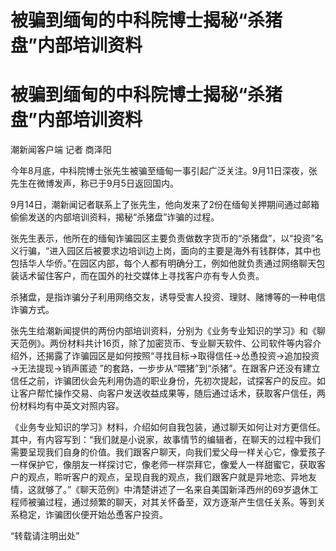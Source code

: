 # 被骗到缅甸的中科院博士揭秘“杀猪盘”内部培训资料

# 被骗到缅甸的中科院博士揭秘“杀猪盘”内部培训资料

潮新闻客户端 记者 商泽阳

今年8月底，中科院博士张先生被骗至缅甸一事引起广泛关注。9月11日深夜，张先生在微博发声，称已于9月5日返回国内。

9月14日，潮新闻记者联系上了张先生，他向发来了2份在缅甸关押期间通过邮箱偷偷发送的内部培训资料，揭秘“杀猪盘”诈骗的过程。

张先生表示，他所在的缅甸诈骗园区主要负责做数字货币的“杀猪盘”，以“投资”名义行骗，“进入园区后被要求边培训边上岗，面向的主要是海外有钱群体，其中也包括华人华侨。”在园区内部，每个人都有明确分工，例如他就负责通过网络聊天包装话术留住客户，而在国外的社交媒体上寻找客户亦有专人负责。

杀猪盘，是指诈骗分子利用网络交友，诱导受害人投资、理财、赌博等的一种电信诈骗方式。

张先生给潮新闻提供的两份内部培训资料，分别为《业务专业知识的学习》和《聊天范例》。两份材料共计16页，除了加密货币、专业聊天软件、公司软件等内容介绍外，还揭露了诈骗园区是如何按照“寻找目标→取得信任→怂恿投资→追加投资→无法提现→销声匿迹
”的套路，一步步从“喂猪”到“杀猪”。在跟客户还没有建立信任之前，诈骗团伙会先利用伪造的职业身份，先初次提起，试探客户的反应。如让客户帮忙操作交易、向客户发送收益成果等，随后通过话术，获取客户信任，两份材料均有中英文对照内容。

《业务专业知识的学习》材料，介绍如何自我包装，通过聊天如何让对方更信任。其中，有内容写到：“我们就是小说家，故事情节的编辑者，在聊天的过程中我们需要呈现我们自身的价值。我们跟客户聊天，向我们爱父母一样关心它，像爱孩子一样保护它，像朋友一样探讨它，像老师一样崇拜它，像爱人一样甜蜜它，获取客户的观点，聆听客户的观点，呈现自我的观点，我们跟客户就是异地恋、异地友情，这就够了。”《聊天范例》中清楚讲述了一名来自美国新泽西州的69岁退休工程师被骗过程，通过频繁的聊天，对其关怀备至，双方逐渐产生信任关系。等到关系稳定，诈骗团伙便开始怂恿客户投资。

“转载请注明出处”

